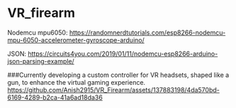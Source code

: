 # VR_firearm

Nodemcu mpu6050: https://randomnerdtutorials.com/esp8266-nodemcu-mpu-6050-accelerometer-gyroscope-arduino/ 

JSON: https://circuits4you.com/2019/01/11/nodemcu-esp8266-arduino-json-parsing-example/




###Currently developing a custom controller for VR headsets, shaped like a gun, to enhance the virtual
 gaming experience.
https://github.com/Anish2915/VR_Firearm/assets/137883198/4da570bd-6169-4289-b2ca-41a6ad18da36

